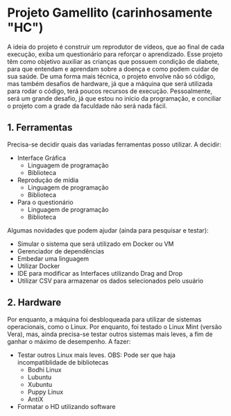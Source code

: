 # Projeto Gamellito (carinhosamente "HC")

A ideia do projeto é construir um reprodutor de vídeos, que ao final de cada execução, exiba um questionário para reforçar o aprendizado. 
Esse projeto têm como objetivo auxiliar as crianças que possuem condição de diabete, para que entendam e aprendam sobre a doença e como podem cuidar de sua saúde. 
De uma forma mais técnica, o projeto envolve não só código, mas também desafios de hardware, já que a máquina que será utilizada para rodar o código, terá poucos recursos de execução.
Pessoalmente, será um grande desafio, já que estou no início da programação, e conciliar o projeto com a grade da faculdade não será nada fácil.

## 1. Ferramentas

Precisa-se decidir quais das variadas ferramentas posso utilizar. A decidir:

* Interface Gráfica
    - Linguagem de programação 
    - Biblioteca 
* Reprodução de mídia
    - Linguagem de programação 
    - Biblioteca 
* Para o questionário
    - Linguagem de programação 
    - Biblioteca 

Algumas novidades que podem ajudar (ainda para pesquisar e testar):

* Simular o sistema que será utilizado em Docker ou VM
* Gerenciador de dependências
* Embedar uma linguagem
* Utilizar Docker
* IDE para modificar as Interfaces utilizando Drag and Drop
* Utilizar CSV para armazenar os dados selecionados pelo usuário

## 2. Hardware

Por enquanto, a máquina foi desbloqueada para utilizar de sistemas operacionais, como o Linux. Por enquanto, foi testado o Linux Mint (versão Vera), mas, ainda precisa-se testar outros sistemas mais leves, a fim de ganhar o máximo de desempenho. A fazer:

* Testar outros Linux mais leves. OBS: Pode ser que haja incompatiblidade de bibliotecas 
    - Bodhi Linux
    - Lubuntu
    - Xubuntu
    - Puppy Linux
    - AntiX
* Formatar o HD utilizando software
